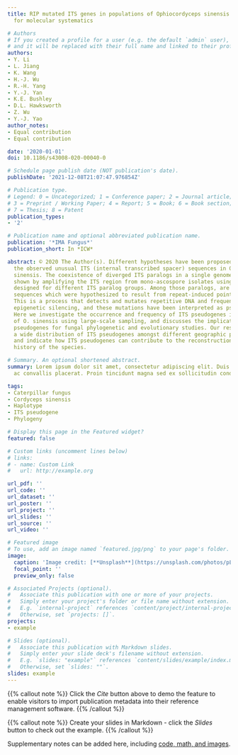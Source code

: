 ```yaml
---
title: RIP mutated ITS genes in populations of Ophiocordyceps sinensis and their implications
  for molecular systematics

# Authors
# If you created a profile for a user (e.g. the default `admin` user), write the username (folder name) here 
# and it will be replaced with their full name and linked to their profile.
authors:
- Y. Li
- L. Jiang
- K. Wang
- H.-J. Wu
- R.-H. Yang
- Y.-J. Yan
- K.E. Bushley
- D.L. Hawksworth
- Z. Wu
- Y.-J. Yao
author_notes:
- Equal contribution
- Equal contribution

date: '2020-01-01'
doi: 10.1186/s43008-020-00040-0

# Schedule page publish date (NOT publication's date).
publishDate: '2021-12-08T21:07:47.976854Z'

# Publication type.
# Legend: 0 = Uncategorized; 1 = Conference paper; 2 = Journal article;
# 3 = Preprint / Working Paper; 4 = Report; 5 = Book; 6 = Book section;
# 7 = Thesis; 8 = Patent
publication_types:
- '2'

# Publication name and optional abbreviated publication name.
publication: '*IMA Fungus*'
publication_short: In *ICW*

abstract: © 2020 The Author(s). Different hypotheses have been proposed to interpret
  the observed unusual ITS (internal transcribed spacer) sequences in Ophiocordyceps
  sinensis. The coexistence of diverged ITS paralogs in a single genome was previously
  shown by amplifying the ITS region from mono-ascospore isolates using specific primers
  designed for different ITS paralog groups. Among those paralogs, are AT-biased ITS
  sequences which were hypothesized to result from repeat-induced point mutation (RIP).
  This is a process that detects and mutates repetitive DNA and frequently leads to
  epigenetic silencing, and these mutations have been interpreted as pseudogenes.
  Here we investigate the occurrence and frequency of ITS pseudogenes in populations
  of O. sinensis using large-scale sampling, and discusses the implications of ITS
  pseudogenes for fungal phylogenetic and evolutionary studies. Our results demonstrate
  a wide distribution of ITS pseudogenes amongst different geographic populations,
  and indicate how ITS pseudogenes can contribute to the reconstruction of the evolutionary
  history of the species.

# Summary. An optional shortened abstract.
summary: Lorem ipsum dolor sit amet, consectetur adipiscing elit. Duis posuere tellus
  ac convallis placerat. Proin tincidunt magna sed ex sollicitudin condimentum.

tags:
- Caterpillar fungus
- Cordyceps sinensis
- Haplotype
- ITS pseudogene
- Phylogeny

# Display this page in the Featured widget?
featured: false

# Custom links (uncomment lines below)
# links:
# - name: Custom Link
#   url: http://example.org

url_pdf: ''
url_code: ''
url_dataset: ''
url_poster: ''
url_project: ''
url_slides: ''
url_source: ''
url_video: ''

# Featured image
# To use, add an image named `featured.jpg/png` to your page's folder. 
image:
  caption: 'Image credit: [**Unsplash**](https://unsplash.com/photos/pLCdAaMFLTE)'
  focal_point: ''
  preview_only: false

# Associated Projects (optional).
#   Associate this publication with one or more of your projects.
#   Simply enter your project's folder or file name without extension.
#   E.g. `internal-project` references `content/project/internal-project/index.md`.
#   Otherwise, set `projects: []`.
projects:
- example

# Slides (optional).
#   Associate this publication with Markdown slides.
#   Simply enter your slide deck's filename without extension.
#   E.g. `slides: "example"` references `content/slides/example/index.md`.
#   Otherwise, set `slides: ""`.
slides: example
---
```


{{% callout note %}}
Click the *Cite* button above to demo the feature to enable visitors to import publication metadata into their reference management software.
{{% /callout %}}

{{% callout note %}}
Create your slides in Markdown - click the *Slides* button to check out the example.
{{% /callout %}}

Supplementary notes can be added here, including [code, math, and images](https://wowchemy.com/docs/writing-markdown-latex/).
